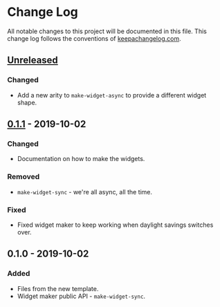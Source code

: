 # Change Log
All notable changes to this project will be documented in this file. This change log follows the conventions of [keepachangelog.com](http://keepachangelog.com/).

## [Unreleased]
### Changed
- Add a new arity to `make-widget-async` to provide a different widget shape.

## [0.1.1] - 2019-10-02
### Changed
- Documentation on how to make the widgets.

### Removed
- `make-widget-sync` - we're all async, all the time.

### Fixed
- Fixed widget maker to keep working when daylight savings switches over.

## 0.1.0 - 2019-10-02
### Added
- Files from the new template.
- Widget maker public API - `make-widget-sync`.

[Unreleased]: https://github.com/your-name/conj2019/compare/0.1.1...HEAD
[0.1.1]: https://github.com/your-name/conj2019/compare/0.1.0...0.1.1
